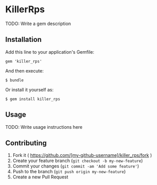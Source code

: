 # KillerRps

TODO: Write a gem description

## Installation

Add this line to your application's Gemfile:

    gem 'killer_rps'

And then execute:

    $ bundle

Or install it yourself as:

    $ gem install killer_rps

## Usage

TODO: Write usage instructions here

## Contributing

1. Fork it ( https://github.com/[my-github-username]/killer_rps/fork )
2. Create your feature branch (`git checkout -b my-new-feature`)
3. Commit your changes (`git commit -am 'Add some feature'`)
4. Push to the branch (`git push origin my-new-feature`)
5. Create a new Pull Request

